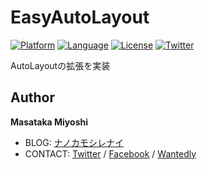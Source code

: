 # EasyAutoLayout

[![Platform](http://img.shields.io/badge/platform-ios-blue.svg?style=flat
)](https://developer.apple.com/iphone/index.action)
[![Language](http://img.shields.io/badge/language-swift-brightgreen.svg?style=flat
)](https://developer.apple.com/swift)
[![License](http://img.shields.io/badge/license-MIT-lightgrey.svg?style=flat
)](http://mit-license.org)
[![Twitter](https://img.shields.io/badge/twitter-@mm_manome-blue.svg?style=flat)](https://twitter.com/mm_manome)

AutoLayoutの拡張を実装

## Author
**Masataka Miyoshi**

- BLOG: [ナノカモシレナイ](http://minout.net/)
- CONTACT: [Twitter](https://twitter.com/mm_manome) / [Facebook](https://www.facebook.com/mmmanome) / [Wantedly](https://www.wantedly.com/users/17788878)
